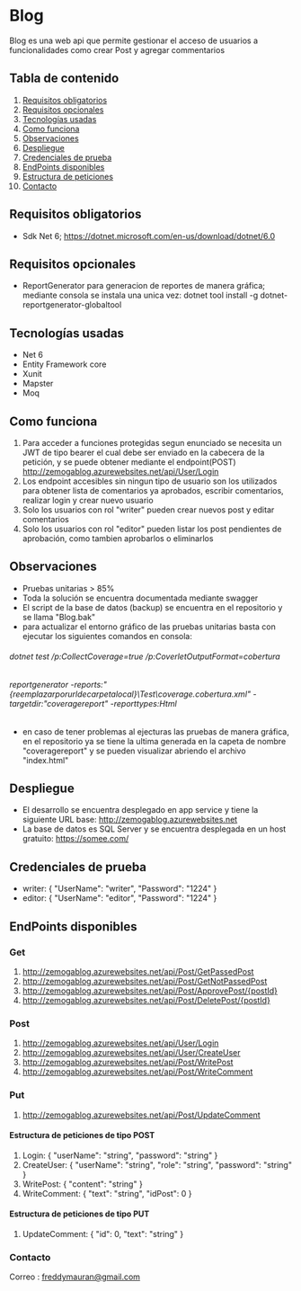 # Blog

Blog es una web api que permite gestionar el acceso de usuarios a funcionalidades como crear Post y agregar commentarios

## Tabla de contenido
1. [Requisitos obligatorios](#requisitos-obligatorios)
2. [Requisitos opcionales](#requisitos-opcionales)
3. [Tecnologías usadas](#tecnologías-usadas)
4. [Como funciona](#como-funciona)
5. [Observaciones](#observaciones)
6. [Despliegue](#despliegue)
7. [Credenciales de prueba](#credenciales)
8. [EndPoints disponibles](#endpoints-disponibles)
9. [Estructura de peticiones](#estructura-peticiones)
10. [Contacto](#contacto)

## Requisitos obligatorios
<a name="requisitos-obligatorios"></a>
- Sdk Net 6; https://dotnet.microsoft.com/en-us/download/dotnet/6.0

## Requisitos opcionales
<a name="requisitos-obligatorios"></a>
- ReportGenerator para generacion de reportes de manera gráfica; mediante consola se instala una unica vez: dotnet tool install -g dotnet-reportgenerator-globaltool

## Tecnologías usadas
<a name="requisitos-obligatorios"></a>
- Net 6
- Entity Framework core
- Xunit
- Mapster
- Moq

## Como funciona
<a name="como-funciona"></a>
1. Para acceder a funciones protegidas segun enunciado se necesita un JWT de tipo bearer el cual debe ser enviado en la cabecera de la petición, y se puede obtener mediante el endpoint(POST) http://zemogablog.azurewebsites.net/api/User/Login
2. Los endpoint accesibles sin ningun tipo de usuario son los utilizados para obtener lista de comentarios ya aprobados, escribir comentarios, realizar login y crear nuevo usuario
3. Solo los usuarios con rol "writer" pueden crear nuevos post y editar comentarios
4. Solo los usuarios con rol "editor" pueden listar los post pendientes de aprobación, como tambien aprobarlos o eliminarlos

## Observaciones 
<a name="observaciones"></a>
- Pruebas unitarias > 85%
- Toda la solución se encuentra documentada mediante swagger
- El script de la base de datos (backup) se encuentra en el repositorio y se llama "Blog.bak"
- para actualizar el entorno gráfico de las pruebas unitarias basta con ejecutar los siguientes comandos en consola:
###### dotnet test /p:CollectCoverage=true /p:CoverletOutputFormat=cobertura
###### reportgenerator -reports:"{reemplazarporurldecarpetalocal}\Test\coverage.cobertura.xml" -targetdir:"coveragereport" -reporttypes:Html
- en caso de tener problemas al ejecturas las pruebas de manera gráfica, en el repositorio ya se tiene la ultima generada en la capeta de nombre "coveragereport" y se pueden visualizar abriendo el archivo "index.html"


## Despliegue
<a name="despliegue"></a>
- El desarrollo se encuentra desplegado en app service y tiene la siguiente URL base: http://zemogablog.azurewebsites.net
- La base de datos es SQL Server y se encuentra desplegada en un host gratuito: https://somee.com/ 

<a name="credenciales"></a>
## Credenciales de prueba
- writer: {
    "UserName": "writer",
    "Password": "1224"
}
- editor: {
    "UserName": "editor",
    "Password": "1224"
}

## EndPoints disponibles
<a name="endpoints-disponibles"></a>
### Get
1. http://zemogablog.azurewebsites.net/api/Post/GetPassedPost
2. http://zemogablog.azurewebsites.net/api/Post/GetNotPassedPost
3. http://zemogablog.azurewebsites.net/api/Post/ApprovePost/{postId}
4. http://zemogablog.azurewebsites.net/api/Post/DeletePost/{postId}

### Post
1. http://zemogablog.azurewebsites.net/api/User/Login
2. http://zemogablog.azurewebsites.net/api/User/CreateUser
3. http://zemogablog.azurewebsites.net/api/Post/WritePost
4. http://zemogablog.azurewebsites.net/api/Post/WriteComment

### Put
1. http://zemogablog.azurewebsites.net/api/Post/UpdateComment

#### Estructura de peticiones de tipo POST
<a name="estructura-peticiones"></a>
1. Login: {
  "userName": "string",
  "password": "string"
}
2. CreateUser: {
  "userName": "string",
  "role": "string",
  "password": "string"
}
3. WritePost: {
  "content": "string"
}
4. WriteComment: {
  "text": "string",
  "idPost": 0
}

#### Estructura de peticiones de tipo PUT
1. UpdateComment: {
  "id": 0,
  "text": "string"
}

### Contacto
<a name="estructura-peticiones"></a>
Correo : freddymauran@gmail.com
